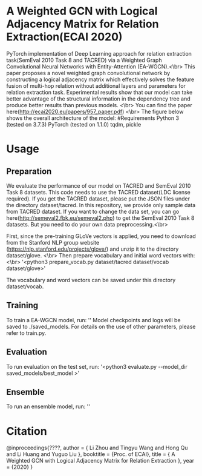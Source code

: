 # A Weighted GCN with Logical Adjacency Matrix for Relation Extraction(ECAI 2020)
PyTorch implementation of Deep Learning approach for relation extraction task(SemEval 2010 Task 8 and TACRED) via a Weighted Graph Convolutional Neural Networks with Entity-Attention (EA-WGCN).<\br>
This paper proposes a novel weighted graph convolutional network by constructing a logical adjacency matrix which effectively solves the feature fusion of multi-hop relation without additional layers and parameters for relation extraction task. Experimental results show that our model can take better advantage of the structural information in the dependency tree and produce better results than previous models. <\br>
You can find the paper here(http://ecai2020.eu/papers/957_paper.pdf) <\br>
The figure below shows the overall architecture of the model: 
#Requirements
Python 3 (tested on 3.7.3)
PyTorch (tested on 1.1.0)
tqdm, pickle
# Usage
## Preparation
We evaluate the performance of our model on TACRED and SemEval 2010 Task 8 datasets. This code needs to use the TACRED dataset(LDC license required). If you get the TACRED dataset, please put the JSON files under the directory dataset/tacred. In this repository, we provide only sample data from TACRED dataset. If you want to change the data set, you can go here(http://semeval2.fbk.eu/semeval2.php) to get the SemEval 2010 Task 8 datasets. But you need to do your own data preprocessing.<\br>

First, since the pre-training GLoVe vectors is applied, you need to download from the Stanford NLP group website (https://nlp.stanford.edu/projects/glove/) and unzip it to the directory 
dataset/glove. <\br>
Then prepare vocabulary and initial word vectors with: <\br>
'<python3 prepare_vocab.py dataset/tacred dataset/vocab dataset/glove>'

The vocabulary and word vectors can be saved under this directory dataset/vocab.

## Training
To train a EA-WGCN model, run:
'<python3 train.py>' 
Model checkpoints and logs will be saved to ./saved_models. For details on the use of other parameters, please refer to train.py.
## Evaluation
To run evaluation on the test set, run:
'<python3 evaluate.py --model_dir saved_models/best_model >'

## Ensemble
To run an ensemble model, run:
'<python3 ensemble.py>'

# Citation
@inproceedings{????,
 author = { Li Zhou and Tingyu Wang and Hong Qu and Li Huang and Yuguo Liu },
 booktitle = {Proc. of ECAI},
 title = { A Weighted GCN with Logical Adjacency Matrix for Relation Extraction },
 year = {2020}
}
